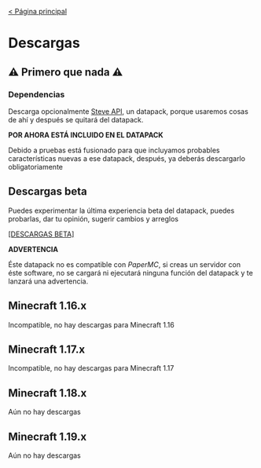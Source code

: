 [< Página principal](https://tacozyt.github.io/mc2.0)

# Descargas

## ⚠️ Primero que nada ⚠️

### Dependencias

Descarga opcionalmente [Steve API](https://github.com/tacozyt/steveapi/releases/latest), un datapack, porque usaremos cosas de ahí y después se quitará del datapack.

**POR AHORA ESTÁ INCLUIDO EN EL DATAPACK**

Debido a pruebas está fusionado para que incluyamos probables características nuevas a ese datapack, después, ya deberás descargarlo obligatoriamente

## Descargas beta
Puedes experimentar la última experiencia beta del datapack, puedes probarlas, dar tu opinión, sugerir cambios y arreglos

[[DESCARGAS BETA]](https://tacozyt.github.io/mc2.0/downloadsbeta)

**ADVERTENCIA**

Éste datapack no es compatible con *PaperMC*, si creas un servidor con éste software, no se cargará ni ejecutará ninguna función del datapack y te lanzará una advertencia.

## Minecraft 1.16.x

Incompatible, no hay descargas para Minecraft 1.16

## Minecraft 1.17.x

Incompatible, no hay descargas para Minecraft 1.17

## Minecraft 1.18.x

Aún no hay descargas

## Minecraft 1.19.x

Aún no hay descargas
